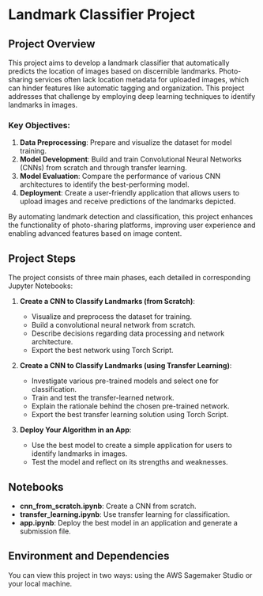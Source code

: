 # Landmark Classifier Project

## Project Overview

This project aims to develop a landmark classifier that automatically predicts the location of images based on discernible landmarks. Photo-sharing services often lack location metadata for uploaded images, which can hinder features like automatic tagging and organization. This project addresses that challenge by employing deep learning techniques to identify landmarks in images.

### Key Objectives:

1. **Data Preprocessing**: Prepare and visualize the dataset for model training.
2. **Model Development**: Build and train Convolutional Neural Networks (CNNs) from scratch and through transfer learning.
3. **Model Evaluation**: Compare the performance of various CNN architectures to identify the best-performing model.
4. **Deployment**: Create a user-friendly application that allows users to upload images and receive predictions of the landmarks depicted.

By automating landmark detection and classification, this project enhances the functionality of photo-sharing platforms, improving user experience and enabling advanced features based on image content.


## Project Steps

The project consists of three main phases, each detailed in corresponding Jupyter Notebooks:

1. **Create a CNN to Classify Landmarks (from Scratch)**: 
   - Visualize and preprocess the dataset for training.
   - Build a convolutional neural network from scratch.
   - Describe decisions regarding data processing and network architecture.
   - Export the best network using Torch Script.

2. **Create a CNN to Classify Landmarks (using Transfer Learning)**:
   - Investigate various pre-trained models and select one for classification.
   - Train and test the transfer-learned network.
   - Explain the rationale behind the chosen pre-trained network.
   - Export the best transfer learning solution using Torch Script.

3. **Deploy Your Algorithm in an App**:
   - Use the best model to create a simple application for users to identify landmarks in images.
   - Test the model and reflect on its strengths and weaknesses.

## Notebooks

- **cnn_from_scratch.ipynb**: Create a CNN from scratch.
- **transfer_learning.ipynb**: Use transfer learning for classification.
- **app.ipynb**: Deploy the best model in an application and generate a submission file.

## Environment and Dependencies

You can view this project in two ways: using the AWS Sagemaker Studio or your local machine.

